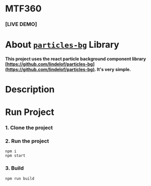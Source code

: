 # MTF360

### [LIVE DEMO]

# About [`particles-bg`](https://github.com/lindelof/particles-bg) Library
#### This project uses the react particle background component library [https://github.com/lindelof/particles-bg](https://github.com/lindelof/particles-bg). It's very simple. 


# Description

# Run Project
### 1. Clone the project

### 2. Run the project
```shell
npm i
npm start
```

### 3. Build
```shell
npm run build
```
